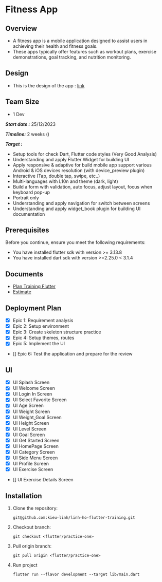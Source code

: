 
# Fitness App

## Overview

- A fitness app is a mobile application designed to assist users in achieving their health and fitness goals. 
- These apps typically offer features such as workout plans, exercise demonstrations, goal tracking, and nutrition monitoring.
## Design

- This is the design of the app : [link](https://www.figma.com/file/cgL21AQDI4EWL0crG5XpXy/Fitness-App?type=design&node-id=0-1&mode=design&t=JEVFe6JUfb2UTrQW-0)

## Team Size 

- 1 Dev

***Start date :*** 25/12/2023 


***Timeline:*** 2 weeks ()


***Target :***

- Setup tools for check Dart, Flutter code styles (Very Good Analysis)
- Understanding and apply Flutter Widget for building UI
- Apply responsive & adaptive for build mobile app support various Android & iOS devices resolution (with device_preview plugin)
- Interactive (Tap, double tap, swipe, etc..)
- Multi-languages with L10n and theme (dark, light)
- Build a form with validation, auto focus, adjust layout, focus when keyboard pop-up
- Portrait only
- Understanding and apply navigation for switch between screens
- Understanding and apply widget_book plugin for building UI documentation

## Prerequisites
Before you continue, ensure you meet the following requirements:
- You have installed flutter sdk with version >= 3.13.8
- You have installed dart sdk with version >=2.25.0 < 3.1.4
    
## Documents
- [Plan Training Flutter](https://docs.google.com/document/d/1KI6ot3FFpO_LyRkXOgGn5A_lWfGzn5KWObt9h5ucBQw/edit#heading=h.gjdgxs)
- [Estimate](https://trello.com/b/NiWPfcm1/practice-one)
​
## Deployment Plan
- [X] Epic 1: Requirement analysis
- [X] Epic 2: Setup environment
- [X] Epic 3: Create skeleton structure practice
- [X] Epic 4: Setup themes, routes
- [X] Epic 5: Implement the UI
- [] Epic 6: Test the application and prepare for the review

## UI
- [X] UI Splash Screen
- [X] UI Welcome Screen
- [X] UI Login In Screen
- [X] UI Select Favorite Screen
- [X] UI Age Screen
- [X] UI Weight Screen
- [X] UI Weight_Goal Screen
- [X] UI Height Screen
- [X] UI Level Screen
- [X] UI Goal Screen
- [X] UI Get Started Screen
- [X] UI HomePage Screen
- [X] UI Category Screen
- [X] UI Side Menu Screen
- [X] UI Profile Screen
- [X] UI Exercise Screen
- [] UI Exercise Details Screen
## Installation
1. Clone the repository:
​
    ```
    git@github.com:kieu-linh/linh-ho-flutter-training.git
    ```
2. Checkout branch:
​
    ```
    git checkout <flutter/practice-one> 
    ```
3. Pull origin branch:
​
    ```
    git pull origin <flutter/practice-one> 
    ```
4. Run project
   ```
   flutter run --flavor development --target lib/main.dart
   ```
​


